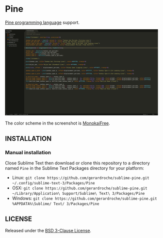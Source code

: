 # Pine

[Pine programming language](https://www.tradingview.com/scripts) support.

![Screenshot](screenshot.png)

The color scheme in the screenshot is [MonokaiFree](https://github.com/gerardroche/sublime-monokai-free).

## INSTALLATION

### Manual installation

Close Sublime Text then download or clone this repository to a directory named `Pine` in the Sublime Text Packages directory for your platform:

* Linux: `git clone https://github.com/gerardroche/sublime-pine.git ~/.config/sublime-text-3/Packages/Pine`
* OSX: `git clone https://github.com/gerardroche/sublime-pine.git ~/Library/Application\ Support/Sublime\ Text\ 3/Packages/Pine`
* Windows: `git clone https://github.com/gerardroche/sublime-pine.git %APPDATA%\Sublime/ Text/ 3/Packages/Pine`

## LICENSE

Released under the [BSD 3-Clause License](LICENSE).
